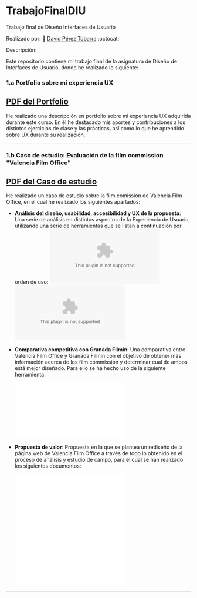 # TrabajoFinalDIU
Trabajo final de Diseño Interfaces de Usuario

Realizado por: :bust_in_silhouette: [ David Pérez Tobarra](https://github.com/ParadoxalGlitch)     :octocat:





Descripción: 

Este repositorio contiene mi trabajo final de la asignatura de Diseño de Interfaces de Usuario, donde he realizado lo siguiente:


### 1.a Portfolio sobre mi experiencia UX
[PDF del Portfolio](Mi_Experiencia_UX.pdf)
-----

He realizado una descripción en portfolio sobre mi experiencia UX adquirida durante este curso. En él he destacado mis aportes y contribuciones a los distintos ejercicios de clase y las prácticas, así como lo que he aprendido sobre UX durante su realización.

----- 



### 1.b Caso de estudio: Evaluación de la film commission "Valencia Film Office"
[PDF del Caso de estudio](Caso_de_estudio_Film_commission.pdf)
-----

He realizado un caso de estudio sobre la film comission de Valencia Film Office, en el cual he realizado los siguientes apartados:

* **Análisis del diseño, usabilidad, accesibilidad y UX de la propuesta**: Una serie de análisis en distintos aspectos de la Experiencia de Usuario, utilizando una serie de herramientas que se listan a continuación por orden de uso:
  ![Excel de la Checklist del diseño](Checklist_Diseño.xlsx)
  ![Excel del Usability Review](Usability-review.xls)

* **Comparativa competitiva con Granada Filmin**: Una comparativa entre Valencia Film Office y Granada Filmin con el objetivo de obtener más información acerca de los film commission y determinar cual de ambos está mejor diseñado. Para ello se ha hecho uso de la siguiente herramienta:

  ![PDF del Competitor Analysis](Competitor_Analysis.pdf)

* **Propuesta de valor**: Propuesta en la que se plantea un rediseño de la página web de Valencia Film Office a través de todo lo obtenido en el proceso de análisis y estudio de campo, para el cual se han realizado los siguientes documentos:

  ![PDF del Scope Canvas](ScopeCanvas.pdf)
  ![PDF del Wireframe](Wireframe.pdf)

----- 








